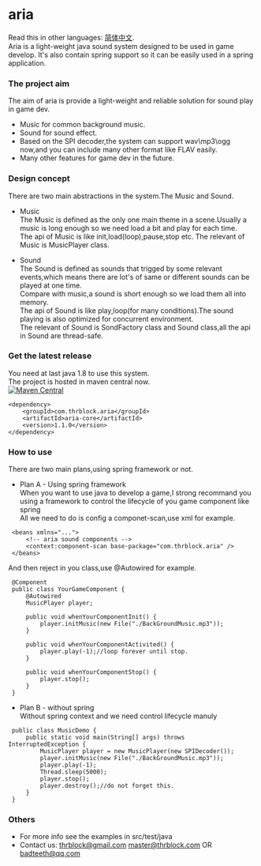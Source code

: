 # aria   
Read this in other languages: [简体中文](https://github.com/thrblock/aria/blob/master/README.zh-cn.md).   
Aria is a light-weight java sound system designed to be used in game develop.
It's also contain spring support so it can be easily used in a spring application.

### The project aim
The aim of aria is provide a light-weight and reliable solution for sound play in game dev.
 * Music for common background music.   
 * Sound for sound effect.   
 * Based on the SPI decoder,the system can support wav\mp3\ogg now,and you can include many other format like FLAV easily.   
 * Many other features for game dev in the future.   
 
### Design concept   
There are two main abstractions in the system.The Music and Sound.   
    
 * Music   
The Music is defined as the only one main theme in a scene.Usually a music is long enough so we need load a bit and play for each time.   
The api of Music is like init,load(loop),pause,stop etc.
The relevant of Music is MusicPlayer class.   
    
 * Sound   
The Sound is defined as sounds that trigged by some relevant events,which means there are lot's of same or different sounds can be played at one time.   
Compare with music,a sound is short enough so we load them all into memory.   
The api of Sound is like play,loop(for many conditions).The sound playing is also optimized for concurrent environment.   
The relevant of Sound is SondFactory class and Sound class,all the api in Sound are thread-safe.   
    
### Get the latest release   
You need at last java 1.8 to use this system.   
The project is hosted in maven central now.   
[![Maven Central](https://maven-badges.herokuapp.com/maven-central/com.thrblock.aria/aria-core/badge.svg)](https://maven-badges.herokuapp.com/maven-central/com.thrblock.aria/aria-core/)   
```
<dependency>
    <groupId>com.thrblock.aria</groupId>
    <artifactId>aria-core</artifactId>
    <version>1.1.0</version>
</dependency>
```   

### How to use
 There are two main plans,using spring framework or not.   
 * Plan A - Using spring framework   
 When you want to use java to develop a game,I strong recommand you using a framework to control the lifecycle of you game component like spring   
 All we need to do is config a componet-scan,use xml for example.
```   
 <beans xmlns="...">
     <!-- aria sound components -->
     <context:component-scan base-package="com.thrblock.aria" />
 </beans>
```   
 And then reject in you class,use @Autowired for example.   
```   
 @Component
 public class YourGameComponent {
     @Autowired
     MusicPlayer player;
        
     public void whenYourComponentInit() {
         player.initMusic(new File("./BackGroundMusic.mp3"));
     }
     
     public void whenYourComponentActivited() {
         player.play(-1);//loop forever until stop.
     }
     
     public void whenYourComponentStop() {
         player.stop();
     }
 }
```   

 * Plan B - without spring   
 Without spring context and we need control lifecycle manuly   
```   
 public class MusicDemo {
     public static void main(String[] args) throws InterruptedException {
         MusicPlayer player = new MusicPlayer(new SPIDecoder());
         player.initMusic(new File("./BackGroundMusic.mp3"));
         player.play(-1);
         Thread.sleep(5000);
         player.stop();
         player.destroy();//do not forget this.
     }
 }
```   
 
### Others
 * For more info see the examples in src/test/java   
 * Contact us: thrblock@gmail.com master@thrblock.com OR badteeth@qq.com   
 
 
